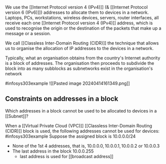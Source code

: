 We use the [[Internet Protocol version 4 (IPv4)]] (& [[Internet Protocol version 6 (IPv6)]]) addresses to allocate them to devices in a network. Laptops, PCs, workstations, wireless devices, servers, router interfaces, all receive each one [[Internet Protocol version 4 (IPv4)]] address, which is used to recognise the origin or the destination of the packets that make up a message or a session.

We call [[Classless Inter-Domain Routing (CIDR)]] the technique that allows us to organise the allocation of IP addresses to the devices in a network.

Typically, what an organisation obtains from the country's Internet authority is a block of addresses. The organisation then proceeds to subdivide the block into as many subblocks as subnetworks exist in the organisation's network

#infosys303example ![[Pasted image 20240414161349.png]]

## Constraints on addresses in a block
Which addresses in a block cannot be used to be allocated to devices in a [[Subnet]]?

When a [[Virtual Private Cloud (VPC)]] [[Classless Inter-Domain Routing (CIDR)]] block is used, the following addresses cannot be used for devices:
#infosys303example Suppose the assigned block is $10.0.0.0/24$
- None of the 1st 4 addresses, that is, $10.0.0.0, 10.0.0.1, 10.0.0.2$ or $10.0.0.3$
- The last address in the block $10.0.0.255$
	- last address is used for [[broadcast address]]